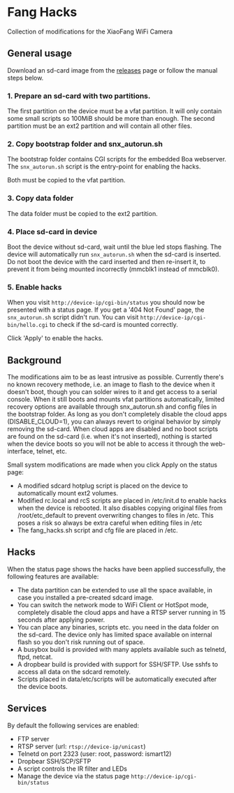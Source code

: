 # Fang Hacks

Collection of modifications for the XiaoFang WiFi Camera

## General usage

Download an sd-card image from the [releases](https://github.com/samtap/fang-hacks/releases) page or follow the manual steps below.

### 1. Prepare an sd-card with two partitions.
The first partition on the device must be a vfat partition. It will only contain some small scripts so 100MiB should be more than enough.
The second partition must be an ext2 partition and will contain all other files.

### 2. Copy bootstrap folder and snx_autorun.sh
The bootstrap folder contains CGI scripts for the embedded Boa webserver. The ```snx_autorun.sh``` script is the entry-point for enabling the hacks.

Both must be copied to the vfat partition.

### 3. Copy data folder
The data folder must be copied to the ext2 partition.

### 4. Place sd-card in device
Boot the device without sd-card, wait until the blue led stops flashing. The device will automatically run ```snx_autorun.sh``` when the sd-card is inserted. Do not boot the device with the card inserted and then re-insert it, to prevent it from being mounted incorrectly (mmcblk1 instead of mmcblk0).

### 5. Enable hacks
When you visit ```http://device-ip/cgi-bin/status``` you should now be presented with a status page. If you get a '404 Not Found' page, the ```snx_autorun.sh``` script didn't run. You can visit ``http://device-ip/cgi-bin/hello.cgi`` to check if the sd-card is mounted correctly. 

Click 'Apply' to enable the hacks. 

## Background
The modifications aim to be as least intrusive as possible. Currently there's no known recovery methode, i.e. an image to flash to the device when it doesn't boot, though you can solder wires to it and get access to a serial console. When it still boots and mounts vfat partitions automatically, limited recovery options are available through snx_autorun.sh and config files in the bootstrap folder. 
As long as you don't completely disable the cloud apps (DISABLE_CLOUD=1), you can always revert to original behavior by simply removing the sd-card. When cloud apps are disabled and no boot scripts are found on the sd-card (i.e. when it's not inserted), nothing is started when the device boots so you will not be able to access it through the web-interface, telnet, etc.

Small system modifications are made when you click Apply on the status page:

- A modified sdcard hotplug script is placed on the device to automatically mount ext2 volumes.
- Modified rc.local and rcS scripts are placed in /etc/init.d to enable hacks when the device is rebooted. It also disables copying original files from /root/etc_default to prevent overwriting changes to files in /etc. This poses a risk so always be extra careful when editing files in /etc
- The fang_hacks.sh script and cfg file are placed in /etc.

## Hacks
When the status page shows the hacks have been applied successfully, the following features are available:
- The data partition can be extended to use all the space available, in case you installed a pre-created sdcard image.
- You can switch the network mode to WiFi Client or HotSpot mode, completely disable the cloud apps and have a RTSP server running in 15 seconds after applying power. 
- You can place any binaries, scripts etc. you need in the data folder on the sd-card. The device only has limited space available on internal flash so you don't risk running out of space.
- A busybox build is provided with many applets available such as telnetd, ftpd, netcat.
- A dropbear build is provided with support for SSH/SFTP. Use sshfs to access all data on the sdcard remotely.
- Scripts placed in data/etc/scripts will be automatically executed after the device boots.

## Services
By default the following services are enabled:
- FTP server
- RTSP server (url: ```rtsp://device-ip/unicast```)
- Telnetd on port 2323 (user: root, password: ismart12)
- Dropbear SSH/SCP/SFTP 
- A script controls the IR filter and LEDs
- Manage the device via the status page ```http://device-ip/cgi-bin/status```
